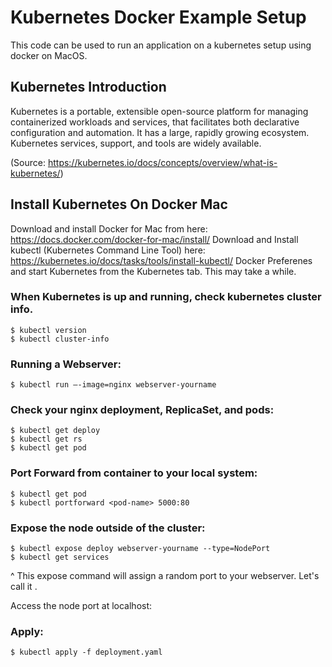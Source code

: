 # Kubernetes Docker Example Setup
This code can be used to run an application on a kubernetes setup using docker on MacOS.

## Kubernetes Introduction
Kubernetes is a portable, extensible open-source platform for managing containerized workloads and services, that facilitates both declarative configuration and automation. It has a large, rapidly growing ecosystem. Kubernetes services, support, and tools are widely available.

(Source: https://kubernetes.io/docs/concepts/overview/what-is-kubernetes/)

## Install Kubernetes On Docker Mac
Download and install Docker for Mac from here: https://docs.docker.com/docker-for-mac/install/
Download and Install kubectl (Kubernetes Command Line Tool) here: https://kubernetes.io/docs/tasks/tools/install-kubectl/
Docker Preferenes and start Kubernetes from the Kubernetes tab. This may take a while.

### When Kubernetes is up and running, check kubernetes cluster info.

``` 
$ kubectl version
$ kubectl cluster-info
```

### Running a Webserver:
``` 
$ kubectl run —-image=nginx webserver-yourname
```
### Check your nginx deployment, ReplicaSet, and pods:
```
$ kubectl get deploy
$ kubectl get rs
$ kubectl get pod
```

### Port Forward from container to your local system:
``` 
$ kubectl get pod
$ kubectl portforward <pod-name> 5000:80
```
### Expose the node outside of the cluster:
``` 
$ kubectl expose deploy webserver-yourname --type=NodePort
$ kubectl get services
```
^ This expose command will assign a random port to your webserver. Let's call it <rand-port>.

Access the node port at localhost:<rand-port>

### Apply:
``` 
$ kubectl apply -f deployment.yaml
```
